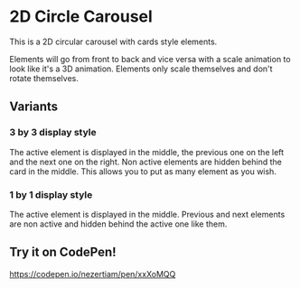 # 2D Circle Carousel

This is a 2D circular carousel with cards style elements.

Elements will go from front to back and vice versa with a scale animation to look like it's a 3D animation. Elements only scale themselves and don't rotate themselves.

## Variants

### 3 by 3 display style

The active element is displayed in the middle, the previous one on the left and the next one on the right. Non active elements are hidden behind the card in the middle. This allows you to put as many element as you wish.

### 1 by 1 display style

The active element is displayed in the middle. Previous and next elements are non active and hidden behind the active one like them.

## Try it on CodePen!

https://codepen.io/nezertiam/pen/xxXoMQQ
